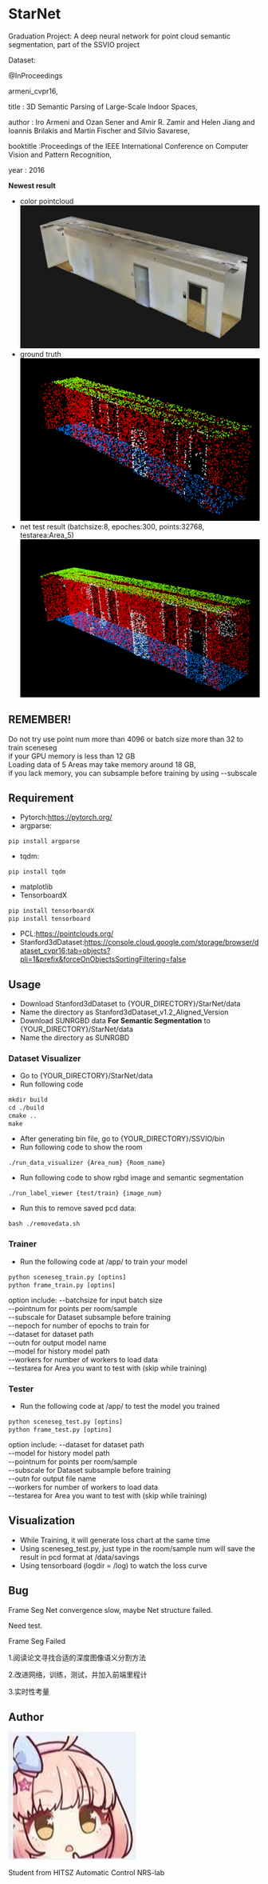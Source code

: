 # StarNet
Graduation Project: A deep neural network for point cloud semantic segmentation, part of the SSVIO project

Dataset:

@InProceedings

armeni_cvpr16,

title     : 3D Semantic Parsing of Large-Scale Indoor Spaces,

author    : Iro Armeni and Ozan Sener and Amir R. Zamir and Helen Jiang and Ioannis Brilakis and Martin Fischer and Silvio Savarese,

booktitle :Proceedings of the IEEE International Conference on Computer Vision and Pattern Recognition,

year      : 2016

**Newest result**

* color pointcloud  
![color.png](https://github.com/StarRealMan/StarNet/blob/main/images/color.png?raw=true)
* ground truth  
![gt.png](https://github.com/StarRealMan/StarNet/blob/main/images/gt.png?raw=true)
* net test result (batchsize:8, epoches:300, points:32768, testarea:Area_5)  
![test.png](https://github.com/StarRealMan/StarNet/blob/main/images/test.png?raw=true)

## REMEMBER!
Do not try use point num more than 4096 or batch size more than 32 to train sceneseg  
if your GPU memory is less than 12 GB  
Loading data of 5 Areas may take memory around 18 GB,  
if you lack memory, you can subsample before training by using --subscale

## Requirement
* Pytorch:<https://pytorch.org/>
* argparse:
```
pip install argparse
```
* tqdm:
```
pip install tqdm
```
* matplotlib
* TensorboardX
```
pip install tensorboardX
pip install tensorboard
```
* PCL:<https://pointclouds.org/>
* Stanford3dDataset:<https://console.cloud.google.com/storage/browser/dataset_cvpr16;tab=objects?pli=1&prefix&forceOnObjectsSortingFiltering=false>

## Usage

* Download Stanford3dDataset to {YOUR_DIRECTORY}/StarNet/data
* Name the directory as Stanford3dDataset_v1.2_Aligned_Version
* Download SUNRGBD data **For Semantic Segmentation** to {YOUR_DIRECTORY}/StarNet/data
* Name the directory as SUNRGBD

### Dataset Visualizer
* Go to {YOUR_DIRECTORY}/StarNet/data
* Run following code
```
mkdir build
cd ./build
cmake ..
make
```
* After generating bin file, go to {YOUR_DIRECTORY}/SSVIO/bin
* Run following code to show the room
```
./run_data_visualizer {Area_num} {Room_name}
```
* Run following code to show rgbd image and semantic segmentation
```
./run_label_viewer {test/train} {image_num}
```
* Run this to remove saved pcd data:
```
bash ./removedata.sh
```

### Trainer
* Run the following code at /app/ to train your model
```
python sceneseg_train.py [optins]
python frame_train.py [optins]
```
option include:
--batchsize for input batch size  
--pointnum for points per room/sample  
--subscale for Dataset subsample before training  
--nepoch for number of epochs to train for  
--dataset for dataset path  
--outn for output model name  
--model for history model path  
--workers for number of workers to load data  
--testarea for Area you want to test with (skip while training)

### Tester
* Run the following code at /app/ to test the model you trained
```
python sceneseg_test.py [optins]
python frame_test.py [optins]
```
option include:
--dataset for dataset path  
--model for history model path  
--pointnum for points per room/sample  
--subscale for Dataset subsample before training  
--outn for output file name  
--workers for number of workers to load data  
--testarea for Area you want to test with (skip while training)

## Visualization
* While Training, it will generate loss chart at the same time
* Using sceneseg_test.py, just type in the room/sample num will save the result in pcd format at /data/savings
* Using tensorboard (logdir = /log) to watch the loss curve

## Bug
Frame Seg Net convergence slow, maybe Net structure failed.

Need test.

Frame Seg Failed

1.阅读论文寻找合适的深度图像语义分割方法

2.改进网络，训练，测试，并加入前端里程计

3.实时性考量


## Author

![avatar.png](https://github.com/StarRealMan/StarNet/blob/main/images/avatar.png?raw=true)

Student from HITSZ Automatic Control NRS-lab
